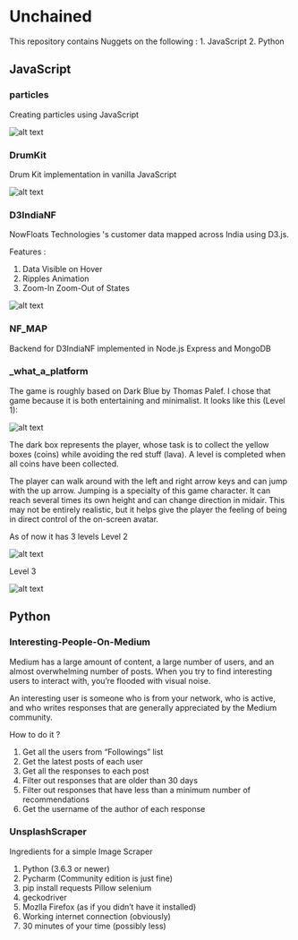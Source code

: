 # Unchained
This repository contains Nuggets on the following : 1. JavaScript 2. Python

##  JavaScript

### particles
Creating particles using JavaScript

![alt text](https://github.com/Survivor75/Unchained/blob/master/JavaScript/partcles/img/particles.png?raw=true "particle.js")

### DrumKit
Drum Kit implementation in vanilla JavaScript


![alt text](https://github.com/Survivor75/Unchained/blob/master/JavaScript/Drum_Kit/img/drum_kit.PNG?raw=true "drum kit")

### D3IndiaNF
NowFloats Technologies 's customer data mapped across India  using D3.js.

Features :
1. Data Visible on Hover
2. Ripples Animation
3. Zoom-In Zoom-Out of States

![alt text](https://github.com/Survivor75/Unchained/blob/master/JavaScript/D3IndiaNF/img/india_nf.PNG?raw=true "particle.js")

### NF_MAP
Backend for D3IndiaNF implemented in Node.js Express and MongoDB

### _what_a_platform
The game is roughly based on Dark Blue by Thomas Palef. I chose that game because it is both entertaining and minimalist. It looks like this (Level 1):

![alt text](https://github.com/Survivor75/Unchained/blob/master/JavaScript/_what_a_platform/img/level_1.PNG?raw=true "particle.js")

The dark box represents the player, whose task is to collect the yellow boxes (coins) while avoiding the red stuff (lava). A level is completed when all coins have been collected.

The player can walk around with the left and right arrow keys and can jump with the up arrow. Jumping is a specialty of this game character. It can reach several times its own height and can change direction in midair. This may not be entirely realistic, but it helps give the player the feeling of being in direct control of the on-screen avatar.

As of now it has 3 levels
Level 2

![alt text](https://github.com/Survivor75/Unchained/blob/master/JavaScript/_what_a_platform/img/level_2.PNG?raw=true "particle.js")

Level 3

![alt text](https://github.com/Survivor75/Unchained/blob/master/JavaScript/_what_a_platform/img/level_3.PNG?raw=true "particle.js")


## Python

### Interesting-People-On-Medium
Medium has a large amount of content, a large number of users, and an almost overwhelming number of posts. When you try to find interesting users to interact with, you’re flooded with visual noise.

An interesting user is someone who is from your network, who is active, and who writes responses that are generally appreciated by the Medium community.

How to do it ?

1. Get all the users from “Followings” list
2. Get the latest posts of each user
3. Get all the responses to each post
4. Filter out responses that are older than 30 days
5. Filter out responses that have less than a minimum number of recommendations
6. Get the username of the author of each response

### UnsplashScraper
Ingredients for a simple Image Scraper

1. Python (3.6.3 or newer)
2. Pycharm (Community edition is just fine)
3. pip install requests Pillow selenium
4. geckodriver 
5. Mozlla Firefox (as if you didn’t have it installed)
6. Working internet connection (obviously)
7. 30 minutes of your time (possibly less)
